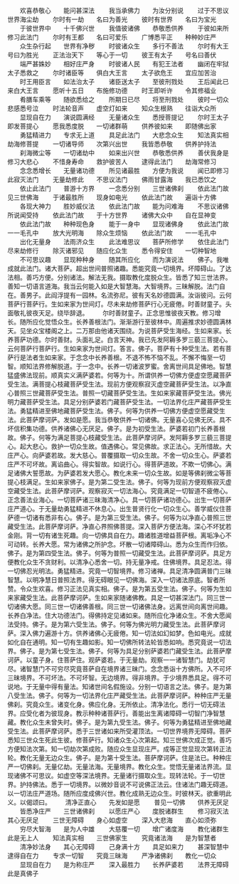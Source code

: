 <!-- { "loadSidebar": true } -->
　　欢喜恭敬心　　能问甚深法
　　我当承佛力　　为汝分别说
　　过于不思议　　世界海尘劫
　　尔时有一劫　　名曰为善光
　　彼时有世界　　名曰为宝光
　　于彼世界中　　十千佛兴世
　　我值彼诸佛　　恭敬悉供养
　　于彼如来所　　修习此法门
　　尔时有王都　　名曰可爱乐
　　广博悉平正　　种种妙庄严
　　众生杂行起　　世界有净秽
　　时彼诸众生　　多行不善法
　　尔时有大王　　号曰为胜光
　　正法治天下　　等心于一切
　　彼王有太子　　号名曰善伏
　　端严甚姝妙　　相好庄严身
　　时彼诸人民　　有犯王法者
　　幽闭在牢狱　　太子悉救之
　　尔时诸臣等　　俱白大王言
　　太子欲危王　　宜应加苦治
　　时王用臣言　　如法治太子
　　诸臣送太子　　至彼刑戮处
　　王后闻此已　　来白大王言
　　愿听十五日　　布施修功德
　　时王即听许　　令其修福业
　　肴膳车乘等　　随欲悉给之
　　所期日已尽　　将至刑戮处
　　彼时一切众　　悲感悉号泣
　　时法轮音声　　虚空灯如来
　　知众生根熟　　往诣大众所
　　显现自在力　　演说圆满经
　　无量诸众生　　悉授菩提记
　　尔时王太子　　即发菩提心
　　愿我悉度脱　　一切诸群萌
　　供养彼如来　　即随佛出家
　　勇猛精进力　　专求无上道
　　具足此法门　　大悲念众生
　　知法真实相　　劫海修菩提
　　一切诸导师　　次第兴出世
　　我皆悉恭敬　　供养护持法
　　刹海微尘等　　一切诸劫中
　　如来出兴世　　恭敬悉供养
　　善伏我身是　　修习大悲心
　　不惜身寿命　　救护彼苦人
　　逮得此法门　　劫海常修习
　　念念悉增长　　无量诸功德
　　所见诸最胜　　方便为我说
　　闻已即修习　　此寂灭法门
　　无量劫修此　　不思议法门
　　佛雨甘露海　　我已悉饮之
　　依止此法门　　普游十方界
　　一念悉分别　　三世诸佛刹
　　依此法门故　　见三世佛海
　　于诸最胜所　　现身如电光
　　依此法门故　　遍诣十方佛
　　各现大神力　　胜妙威仪法
　　依此法门故　　能为问难海
　　不思议诸佛　　所说闻受持
　　依此法门故　　于十方世界
　　诸佛大众中　　自在显神变
　　依此法门故　　种种现色身
　　能于一身中　　显现诸佛身
　　依此法门故　　一一毛孔中
　　放大光明海　　除众生烦恼
　　依此法门故　　一一毛孔中
　　出化无量身　　法雨济众生
　　此法难思议　　菩萨所修学
　　依住此法门　　尽来劫修行
　　除灭诸邪见　　随应化众生
　　悉令得安住　　一切种智地
　　不可思议趣　　显现种种身
　　随其所应化　　而为演说法
　　佛子。我唯成就此法门。诸大菩萨。超出世间普照诸趣。悉能究竟一切境界。坏障碍山。了达法相。善巧方便。分别诸法。解法无我。摄取教化度脱众生。皆悉了知三世法界。善知一切语言道海。我当云何能入如是大智慧海。大智境界。三昧解脱。法门自在。善男子。此阎浮提有一园林。名流弥尼。彼有天名妙德圆满。汝诣彼问。云何菩萨行菩萨行。生如来家为世间灯。尽未来劫修菩萨行心无疲倦。时善财童子。头面敬礼彼夜天足。绕毕辞退。
　　尔时善财童子。正念思惟彼夜天教。修习增长。随所应化觉悟众生。长养善根法门。渐渐游行至彼林中。周遍推求妙德圆满林天。见坐众宝楼阁之上。二万那由他诸天围绕。为说菩萨受生海经。生如来家。长养菩萨功德。尔时善财。头面礼足。白言天神。我已先发阿耨多罗三藐三菩提心。云何菩萨行菩萨行。生如来家为世间灯。答言。佛子。菩萨有十种受生法。若有菩萨行是法者生如来家。于念念中长养善根。不退不怖不恼不乱。不懈不悔至一切智。顺知法界修解脱道。于一念中。长养一切诸波罗蜜。舍离世间具足佛地。智慧猛盛佛法现前。顺真实义满萨婆若。何等为十。所谓供养一切佛方便虚空愿藏菩萨受生法。满菩提心枝藏菩萨受生法。现前方便观察寂灭虚空藏菩萨受生法。以净直心普照三世藏菩萨受生法。普照一切藏菩萨受生法。生如来家藏菩萨受生法。佛光明力藏菩萨受生法。具足分别萨婆若门藏菩萨受生法。一切法界化庄严藏菩萨受生法。勇猛精进至佛地藏菩萨受生法。佛子。何等为供养一切佛方便虚空愿藏受生法。此菩萨摩诃萨。发如是愿。我当恭敬供养一切诸佛。无量喜心见佛无厌。具不坏信积集功德。供养诸佛心无厌足。佛子。是为初受生法。萨婆若初门长养善根故。佛子。何等为满足菩提心枝藏受生法。此菩萨摩诃萨。发阿耨多罗三藐三菩提心。起大悲心。救护一切众生故。值遇佛心。常见佛故。求正法心。无所惜故。大庄严心。向萨婆若故。发大慈心。普覆摄取一切众生故。不舍一切众生心。萨婆若庄严不可坏故。离谄曲心。得实智故。如说行心。得菩萨道故。不欺一切佛心。满足诸佛大誓愿故。为萨婆若发大愿心。教化未来一切众生故。如是等佛刹微尘等菩提心枝满足。生如来家佛子。是为第二受生法。佛子。何等为现前方便观察寂灭虚空藏受生法。此菩萨摩诃萨。观察寂灭一切法海心。究竟满足一切智道不疲倦心。正念善法业海心。一切菩萨诸三昧海清净心。具一切菩萨诸功德心。出生一切菩萨庄严道心。于无量劫勇猛精进不休息心。出生普贤行化一切众生心。善学威仪住菩萨德一切诸有悉非有心。佛子。是为第三受生法。佛子。何等为以净直心普照三世藏受生法。此菩萨摩诃萨。净直心界照佛菩提。深入菩萨方便法海。深心不坏犹若金刚。背一切有诸生死趣。向一切佛具自在力。趣诸胜道增益菩萨根。离垢净心不可动转。长养大愿。常为诸佛之所护念。坏散一切诸障碍山。悉为众生而作归依。佛子。是为第四受生法。佛子。何等为普照一切藏受生法。此菩萨摩诃萨。具足方便教化众生不贪财利。以清净心悉舍一切。持无量净戒。住佛境界。具足忍法。得一切佛忍光明法。勇猛精进。究竟一切智境界。修习诸禅。具足清净圆满普门三昧智慧。以明净慧日普照法界。得无碍眼见一切佛海。深入一切诸法原底。智者所赞。令众生欢喜。修习正法见真实相。佛子。是为第五受生法。佛子。何等为生如来家藏受生法。此菩萨摩诃萨。生如来家随诸佛教。具足一切甚深法门。同三世一切诸佛大愿。同三世一切诸佛善根。同三世一切诸佛法身。远离世间向离世间趣。长养白净法。住大功德法门。得佛持定见诸如来。随所应化净诸众生。不舍大愿闻法受持。佛子。是为第六受生法。佛子。何等为佛光明力藏受生法。此菩萨摩诃萨。深入佛力遍游十方。供养诸佛心无疲倦。知一切法如幻如梦。色如电光。成就如化自在通明。知一切有生趣如影。知一切佛所转法轮皆悉如响。悉究竟说一切法界。佛子。是为第七受生法。佛子。何等为具足分别萨婆若门藏受生法。此菩萨摩诃萨。以童子身。住菩萨住。观萨婆若。于无量劫。观察一一诸智慧门。劫犹可尽。诸智慧门不可穷尽究竟菩萨自在境界诸三昧门。念念悉诣十方佛所。入不可坏三昧境界。不可坏法。不可坏智。无边境界。得非境界。于少境界悉具足。得不可说地。于无量中得有量法。知诸世间名假施设。分别一切语言之法。佛子。是为第八受生法。佛子。何等为一切法界化庄严藏受生法。此菩萨摩诃萨。种种庄严无量佛刹。究竟众生。诸变化身。佛应化身。无所依止。清净法化。悉行一切无碍法界。应受化者为彼现身。教示种种诸菩萨行。善能出生离诸障碍一切智门净智慧藏。教化众生未曾失时。佛子。是为第九受生法。佛子。何等为勇猛精进至佛地藏受生法。此菩萨摩诃萨。悉于三世诸如来所受灌顶法。一切世界境界无障碍。菩萨悉知三世众生死此生彼。修菩萨行。知诸众生心次第起。知三世佛次成正觉。善巧方便知法次第。知一切劫次第成败。随应众生显现庄严。成等正觉显现次第转正法轮。教化无量无边众生。佛子。是为第十受生法。菩萨摩诃萨。住是法已。种种庄严一切佛刹。无量亿劫。无量法海。无量境界。教化众生。觉悟无量诸法界流。显现诸佛不可思议。如虚空等深法境界。无量诸行摄取众生。现转法轮。于一切世界。护持佛法。悉于一切境界。以微妙音说不可说佛正法云。住诸法门趣无碍道。以一切法庄严道场。随所应度成佛兴世。教化成熟无边众生。时彼林天。欲重明此义。以偈颂曰。
　　清净正直心　　先发如是愿
　　普见一切佛　　供养无厌足
　　皆悉净庄严　　三世诸佛刹
　　以愿庄严心　　度脱诸群生
　　修习寂灭法　　其心无厌足
　　三世无障碍　　身心如虚空
　　深入大悲海　　直心如须弥
　　穷尽大智海　　是为人中雄
　　大慈覆一切　　增广诸度海
　　教化诸群生　　此是无上人
　　知法真实相　　三世佛家生
　　究竟诸法海　　是为智慧者
　　清净妙法身　　其心无障碍
　　己身满十方　　具足如来力
　　甚深智慧中　　逮得自在力
　　专求一切智　　究竟三昧海
　　严净诸佛刹　　教化一切众
　　显现自在力　　是为称庄严
　　深入最胜力　　长养萨婆若
　　法界无障碍　　此是真佛子
